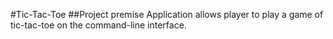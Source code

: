 #Tic-Tac-Toe
##Project premise
Application allows player to play a game of tic-tac-toe on the command-line interface.
